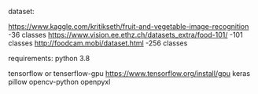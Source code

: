 dataset:

https://www.kaggle.com/kritikseth/fruit-and-vegetable-image-recognition -36 classes
https://www.vision.ee.ethz.ch/datasets_extra/food-101/ -101 classes
http://foodcam.mobi/dataset.html -256 classes

requirements:
python 3.8

tensorflow or tenserflow-gpu https://www.tensorflow.org/install/gpu
keras
pillow
opencv-python
openpyxl
